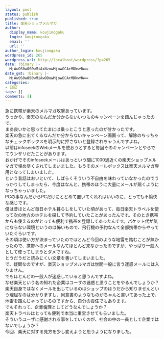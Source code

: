 ```yaml
---
layout: post
status: publish
published: true
title: 楽天ショップメルマガ
author:
  display_name: koujinogaku
  login: koujinogaku
  email: ''
  url: ''
author_login: koujinogaku
wordpress_id: 265
wordpress_url: http://localhost/wordpress/?p=265
date: !binary |-
  MjAwOS0wOS0wMiAxNzowMjowOCArMDkwMA==
date_gmt: !binary |-
  MjAwOS0wOS0wMiAwODowMjowOCArMDkwMA==
categories:
- 日記
tags: []
comments: []
---
```

<p>急に携帯が楽天のメルマガ攻撃あっています。<br />
うっかり、楽天のなんだか分からないいつものキャンペーンを踏んじゃったので、<br />
まあ良いかと思ってたまには乗っとこうと思ったのが甘かったです。<br />
楽天の急に出てくるなんだか分からないキャンペーン画面って、解除のちっちゃなチェックボックスを明示的に押さないと登録されちゃうんですよね。<br />
以前はinfoseekのWebメールを使おうとすると毎回そのキャンペーンとやらでてウンザリだたことがあります。<br />
おかげでそのinfoseekメールはあっという間に1000通近くの楽天ショップメルマガで埋め尽くされてしまいました。もうそのメールボックスは楽天メルマガ専用となってしまいました。<br />
という昔話はおいといて、しばらくそういう不自由を味わっていなかったのでうっかりしてしまったら、今度はなんと、携帯のほうに大量にメールが届くようになっちゃっいました。<br />
PCの事なんだからPCだけにとどめて置いてくれればいいのに、とっても不愉快な感じです。<br />
僕は昔ほとんど毎日ホテル暮らしをしていた頃があって、毎日楽天トラベルを使って次の地方のホテルを探して予約していたことがあったんです。そのとき携帯からも使えるのがとっても便利で携帯を登録してあったんです。パケット代が気にならない環境というのは怖いもので、飛行機の予約なんて全部携帯からやっていたぐらいです。<br />
その頃は使い方が決まっていたのでほとんど今回のような地雷を踏むことが無かったので、携帯へのメールなんてほとんど来なかったのですが、やっぱり一般人として使ってしまうとダメですね。<br />
とうだうだと読みにくい文章を書いてしまいました。<br />
で、疑問なのですが、楽天ショップメルマガは世間一般に言う迷惑メールには入りません。<br />
でもほとんどの一般人が迷惑していると思うんですよね。<br />
なぜ楽天という名の知れた企業はユーザの迷惑と思うことをやるんでしょうか？<br />
楽天自身ではなくメールを出しているのはショップのほうだから知りませんという理屈なのは分かりますし、同意書のようなものがちゃんと書いてあった上で、地雷を踏んじゃっているのですから、自分の責任でもあります。<br />
でもそれって、企業倫理としてどうなんでしょうか？<br />
楽天トラベルはとっても便利で本当に重宝させてもらいました。<br />
そういうユーザに感謝される事をしていくのが、社会の中の一員として企業ではないでしょうか？<br />
今回、楽天に対する見方を少し変えようと思うようになりました。</p>

